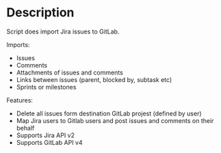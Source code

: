 # Description
Script does import Jira issues to GitLab.

Imports:

- Issues
- Comments
- Attachments of issues and comments
- Links between issues (parent, blocked by, subtask etc)
- Sprints or milestones

Features:

- Delete all issues form destination GitLab projest (defined by user)
- Map Jira users to Gitlab users and post issues and comments on their behalf
- Supports Jira API v2
- Supports GitLab API v4